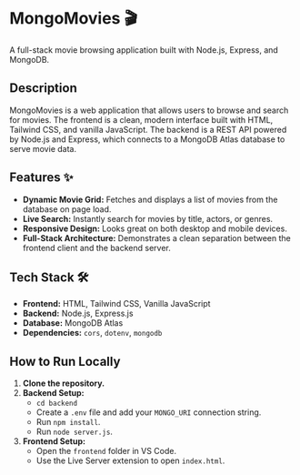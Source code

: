 # MongoMovies 🎬

A full-stack movie browsing application built with Node.js, Express, and MongoDB.

## Description

MongoMovies is a web application that allows users to browse and search for movies. The frontend is a clean, modern interface built with HTML, Tailwind CSS, and vanilla JavaScript. The backend is a REST API powered by Node.js and Express, which connects to a MongoDB Atlas database to serve movie data.

## Features ✨

- **Dynamic Movie Grid:** Fetches and displays a list of movies from the database on page load.
- **Live Search:** Instantly search for movies by title, actors, or genres.
- **Responsive Design:** Looks great on both desktop and mobile devices.
- **Full-Stack Architecture:** Demonstrates a clean separation between the frontend client and the backend server.

## Tech Stack 🛠️

- **Frontend:** HTML, Tailwind CSS, Vanilla JavaScript
- **Backend:** Node.js, Express.js
- **Database:** MongoDB Atlas
- **Dependencies:** `cors`, `dotenv`, `mongodb`

## How to Run Locally

1.  **Clone the repository.**
2.  **Backend Setup:**
    - `cd backend`
    - Create a `.env` file and add your `MONGO_URI` connection string.
    - Run `npm install`.
    - Run `node server.js`.
3.  **Frontend Setup:**
    - Open the `frontend` folder in VS Code.
    - Use the Live Server extension to open `index.html`.
